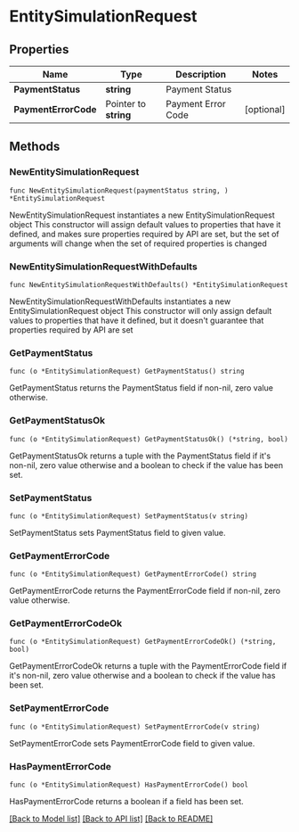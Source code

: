 # EntitySimulationRequest

## Properties

Name | Type | Description | Notes
------------ | ------------- | ------------- | -------------
**PaymentStatus** | **string** | Payment Status | 
**PaymentErrorCode** | Pointer to **string** | Payment Error Code | [optional] 

## Methods

### NewEntitySimulationRequest

`func NewEntitySimulationRequest(paymentStatus string, ) *EntitySimulationRequest`

NewEntitySimulationRequest instantiates a new EntitySimulationRequest object
This constructor will assign default values to properties that have it defined,
and makes sure properties required by API are set, but the set of arguments
will change when the set of required properties is changed

### NewEntitySimulationRequestWithDefaults

`func NewEntitySimulationRequestWithDefaults() *EntitySimulationRequest`

NewEntitySimulationRequestWithDefaults instantiates a new EntitySimulationRequest object
This constructor will only assign default values to properties that have it defined,
but it doesn't guarantee that properties required by API are set

### GetPaymentStatus

`func (o *EntitySimulationRequest) GetPaymentStatus() string`

GetPaymentStatus returns the PaymentStatus field if non-nil, zero value otherwise.

### GetPaymentStatusOk

`func (o *EntitySimulationRequest) GetPaymentStatusOk() (*string, bool)`

GetPaymentStatusOk returns a tuple with the PaymentStatus field if it's non-nil, zero value otherwise
and a boolean to check if the value has been set.

### SetPaymentStatus

`func (o *EntitySimulationRequest) SetPaymentStatus(v string)`

SetPaymentStatus sets PaymentStatus field to given value.


### GetPaymentErrorCode

`func (o *EntitySimulationRequest) GetPaymentErrorCode() string`

GetPaymentErrorCode returns the PaymentErrorCode field if non-nil, zero value otherwise.

### GetPaymentErrorCodeOk

`func (o *EntitySimulationRequest) GetPaymentErrorCodeOk() (*string, bool)`

GetPaymentErrorCodeOk returns a tuple with the PaymentErrorCode field if it's non-nil, zero value otherwise
and a boolean to check if the value has been set.

### SetPaymentErrorCode

`func (o *EntitySimulationRequest) SetPaymentErrorCode(v string)`

SetPaymentErrorCode sets PaymentErrorCode field to given value.

### HasPaymentErrorCode

`func (o *EntitySimulationRequest) HasPaymentErrorCode() bool`

HasPaymentErrorCode returns a boolean if a field has been set.


[[Back to Model list]](../README.md#documentation-for-models) [[Back to API list]](../README.md#documentation-for-api-endpoints) [[Back to README]](../README.md)


